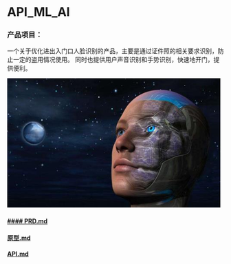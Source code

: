 # API_ML_AI
### 产品项目：
一个关于优化进出入门口人脸识别的产品，主要是通过证件照的相关要求识别，防止一定的盗用情况使用。
同时也提供用户声音识别和手势识别，快速地开门，提供便利。

![img](https://github.com/JamieYin/API_ML_AI/blob/master/img/API.jpg)

#### [#### PRD.md](https://github.com/JamieYin/API_ML_AI/blob/master/PRD.md)
#### [原型.md](https://github.com/JamieYin/API_ML_AI/blob/master/%E5%8E%9F%E5%9E%8B.md)
#### [API.md](https://github.com/JamieYin/API_ML_AI/blob/master/API.md)

